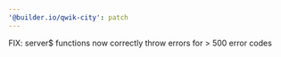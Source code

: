```yaml
---
'@builder.io/qwik-city': patch
---
```


FIX: server$ functions now correctly throw errors for > 500 error codes
